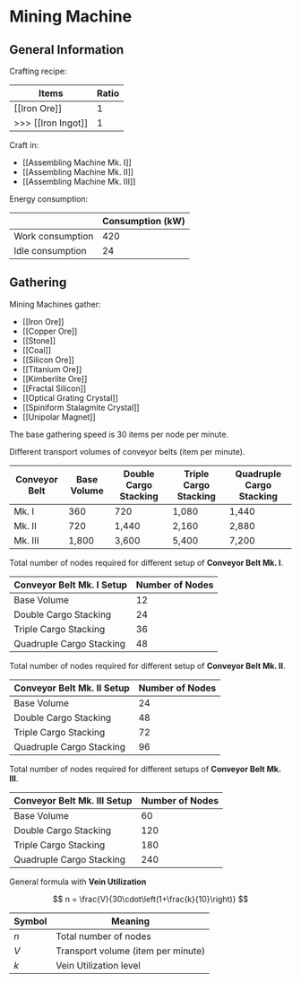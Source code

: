 # Mining Machine 

## General Information

Crafting recipe:

| Items              | Ratio |
| ------------------ | ----- |
| [[Iron Ore]]       | 1     |
| >>> [[Iron Ingot]] | 1     |

Craft in:
- [[Assembling Machine Mk. I]]
- [[Assembling Machine Mk. II]]
- [[Assembling Machine Mk. III]]

Energy consumption:

|                  | Consumption (kW) |
| ---------------- | ---------------- |
| Work consumption | 420              |
| Idle consumption | 24               |

##  Gathering


Mining Machines gather:
- [[Iron Ore]]
- [[Copper Ore]]
- [[Stone]]
- [[Coal]]
- [[Silicon Ore]]
- [[Titanium Ore]]
- [[Kimberlite Ore]]
- [[Fractal Silicon]]
- [[Optical Grating Crystal]]
- [[Spiniform Stalagmite Crystal]]
- [[Unipolar Magnet]]

The base gathering speed is 30 items per node per minute.

Different transport volumes of conveyor belts (item per minute).

| Conveyor Belt | Base Volume | Double Cargo Stacking | Triple Cargo Stacking | Quadruple Cargo Stacking |
| ------------- | ----------- | --------------------- | --------------------- | ------------------------ |
| Mk. I         | 360         | 720                   | 1,080                 | 1,440                    |
| Mk. II        | 720         | 1,440                 | 2,160                 | 2,880                    |
| Mk. III       | 1,800       | 3,600                 | 5,400                 | 7,200                    |

Total number of nodes required for different setup of **Conveyor Belt Mk. I**.

| Conveyor Belt Mk. I Setup | Number of Nodes |
| ------------------------- | --------------- |
| Base Volume               | 12              |
| Double Cargo Stacking     | 24              |
| Triple Cargo Stacking     | 36              |
| Quadruple Cargo Stacking  | 48              |

Total number of nodes required for different setup of **Conveyor Belt Mk. II**.

| Conveyor Belt Mk. II Setup | Number of Nodes |
| -------------------------- | --------------- |
| Base Volume                | 24              |
| Double Cargo Stacking      | 48              |
| Triple Cargo Stacking      | 72              |
| Quadruple Cargo Stacking   | 96              |

Total number of nodes required for different setups of **Conveyor Belt Mk. III**.

| Conveyor Belt Mk. III Setup | Number of Nodes |
| --------------------------- | --------------- |
| Base Volume                 | 60              |
| Double Cargo Stacking       | 120             |
| Triple Cargo Stacking       | 180             |
| Quadruple Cargo Stacking    | 240             |

General formula with **Vein Utilization**

$$
n = \frac{V}{30\cdot\left(1+\frac{k}{10}\right)}
$$

| Symbol | Meaning                                        |
| ------ | ---------------------------------------------- |
| $n$    | Total number of nodes                          |
| $V$    | Transport volume (item per minute)             |
| $k$    | Vein Utilization level                         |
